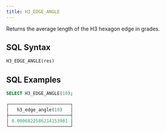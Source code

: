 ```yaml
---
title: H3_EDGE_ANGLE
---
```


Returns the average length of the H3 hexagon edge in grades.

## SQL Syntax

```sql
H3_EDGE_ANGLE(res)
```

## SQL Examples

```sql
SELECT H3_EDGE_ANGLE(10);

┌───────────────────────┐
│   h3_edge_angle(10)   │
├───────────────────────┤
│ 0.0006822586214153981 │
└───────────────────────┘
```